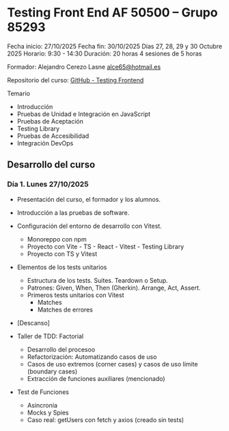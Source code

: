 # Testing Front End AF 50500 – Grupo 85293

Fecha inicio: 27/10/2025
Fecha fin: 30/10/2025
Días 27, 28, 29 y 30 Octubre 2025
Horario: 9:30 - 14:30
Duración: 20 horas 4 sesiones de 5 horas

Formador: Alejandro Cerezo Lasne
<alce65@hotmail.es>

Repositorio del curso: [GitHub - Testing Frontend](https://github.com/IconoTC/Testing-Front-End-AF-50500-Grupo-85293)

Temario

- Introducción
- Pruebas de Unidad e Integración en JavaScript
- Pruebas de Aceptación
- Testing Library
- Pruebas de Accesibilidad
- Integración DevOps

## Desarrollo del curso

### Día 1. Lunes 27/10/2025

- Presentación del curso, el formador y los alumnos.
- Introducción a las pruebas de software.
- Configuración del entorno de desarrollo con Vitest.
  - Monoreppo con npm
  - Proyecto con Vite - TS - React - Vitest - Testing Library
  - Proyecto con TS y Vitest
- Elementos de los tests unitarios
  - Estructura de los tests. Suites. Teardown o Setup.
  - Patrones: Given, When, Then (Gherkin). Arrange, Act, Assert.
  - Primeros tests unitarios con Vitest
    - Matches
    - Matches de errores

- [Descanso]

- Taller de TDD: Factorial
  - Desarrollo del procesoo
  - Refactorización: Automatizando casos de uso
  - Casos de uso extremos (corner cases) y casos de uso límite (boundary cases)
  - Extracción de funciones auxiliares (mencionado)
- Test de Funciones
  - Asincronía
  - Mocks y Spies
  - Caso real: getUsers con fetch y axios (creado sin tests)
